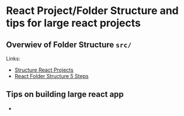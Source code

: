 # React Project/Folder Structure and tips for large react projects

## Overwiev of Folder Structure `src/`

Links:<br>
- [Structure React Projects](https://blog.webdevsimplified.com/2022-07/react-folder-structure/)
- [React Folder Structure 5 Steps](https://www.robinwieruch.de/react-folder-structure/)


## Tips on building large react app

- 